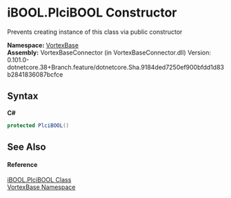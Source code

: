 # iBOOL.PlciBOOL Constructor 
 

Prevents creating instance of this class via public constructor

**Namespace:**&nbsp;<a href="N_VortexBase.md">VortexBase</a><br />**Assembly:**&nbsp;VortexBaseConnector (in VortexBaseConnector.dll) Version: 0.101.0-dotnetcore.38+Branch.feature/dotnetcore.Sha.9184ded7250ef900bfdd1d83b2841836087bcfce

## Syntax

**C#**<br />
``` C#
protected PlciBOOL()
```


## See Also


#### Reference
<a href="T_VortexBase_iBOOL_PlciBOOL.md">iBOOL.PlciBOOL Class</a><br /><a href="N_VortexBase.md">VortexBase Namespace</a><br />